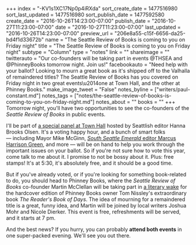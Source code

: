 +++
index = "-KV1s1XC17Np0p4iRXda"
sort_create_date = 1477516980
sort_last_updated = 1477516980
sort_publish_date = 1477592580
create_date = "2016-10-26T14:23:00-07:00"
publish_date = "2016-10-27T11:23:00-07:00"
date = "2016-10-27T11:23:00-07:00"
last_updated = "2016-10-26T14:23:00-07:00"
preview_url = "206e8a55-c15f-6656-da25-bd4f1d33672b"
name = "The Seattle Review of Books is coming to you on Friday night"
title = "The Seattle Review of Books is coming to you on Friday night"
subtype = "Column"
type = "notes"
link = ""
shareimage = ""
twitterauto = "Our co-founders will be taking part in events @THSEA and @PhinneyBooks tomorrow night. Join us!"
facebookauto = "Need help with your ballot? Looking to mourn a great book as it's shipped off to the Valhalla of remaindered titles? The Seattle Review of Books has you covered on Friday night in two great events\u2014one at Town Hall, and the other at Phinney Books."
make_image_tweet = "False"
notes_byline = ["writers/paul-constant.md"]
notes_tags = ["notes/the-seattle-review-of-books-is-coming-to-you-on-friday-night.md"]
notes_about = ""
books = ""
+++
Tomorrow night, you'll have two opportunities to see the co-founders of the *Seattle Review of Books* in public events.

I'll be part of [a special panel at Town Hall](https://townhallseattle.org/event/happy-hour-voting-party/) hosted by Seattlish editor Hanna Brooks  Olsen. It's a voting happy hour, and a bunch of smart folks — including Mayor Mike McGinn, [*South Seattle Emerald* editor Marcus Harrison Green](http://www.seattlereviewofbooks.com/reviews/theres-no-place-like-home/), and more — will be on hand to help you work through the important issues on your ballot. So if you're not sure how to vote this year, come talk to me about it. I promise to not be bossy about it. Plus: free stamps! It's at 5:30, it's absolutely free, and it should be a good time. 

But if you've already voted, or if you're looking for something book-related to do, you should head to Phinney Books, where the *Seattle Review of Books* co-founder Martin McClellan will be taking part in [a literary wake](http://www.phinneybooks.com/upcoming-events/2016/10/28/dock-street-salon-a-literary-wake) for the hardcover edition of Phinney Books owner Tom Nissley's extraordinary book *The Reader's Book of Days*. The idea of mourning for a remaindered title is a great, funny idea, and Martin will be joined by local writers Joshua Mohr and Nicole Dierker. This event is free, refreshments will be served, and it starts at 7 pm.

And the best news? If you hurry, you can probably **attend both events** in one super-packed evening. We'll see you out there.